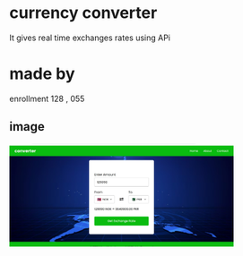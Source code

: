 # currency converter
It gives real time exchanges rates using APi 
# made by
enrollment 128 , 055
## image
<img src="currencyconverter.jpeg" width="400">
